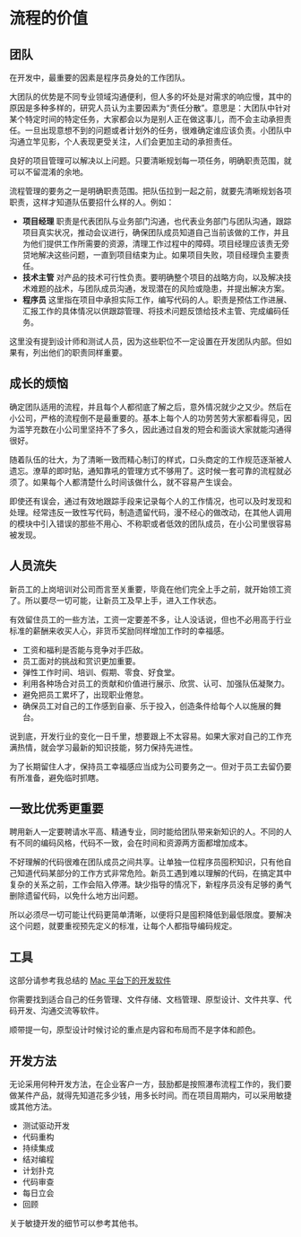 # 流程的价值

## 团队

在开发中，最重要的因素是程序员身处的工作团队。

大团队的优势是不同专业领域沟通便利，但人多的坏处是对需求的响应慢，其中的原因是多种多样的，研究人员认为主要因素为“责任分散”。意思是：大团队中针对某个特定时间的特定任务，大家都会以为是别人正在做这事儿，而不会主动承担责任。一旦出现意想不到的问题或者计划外的任务，很难确定谁应该负责。小团队中沟通立竿见影，个人表现更受关注，人们会更加主动的承担责任。

良好的项目管理可以解决以上问题。只要清晰规划每一项任务，明确职责范围，就可以不留混淆的余地。

流程管理的要务之一是明确职责范围。把队伍拉到一起之前，就要先清晰规划各项职责，这样才知道队伍要招什么样的人。例如：

* **项目经理** 职责是代表团队与业务部门沟通，也代表业务部门与团队沟通，跟踪项目真实状况，推动会议进行，确保团队成员知道自己当前该做的工作，并且为他们提供工作所需要的资源，清理工作过程中的障碍。项目经理应该责无旁贷地解决这些问题，一直到项目结束为止。如果项目失败，项目经理负主要责任。
* **技术主管** 对产品的技术可行性负责。要明确整个项目的战略方向，以及解决技术难题的战术，与团队成员沟通，发现潜在的风险或隐患，并提出解决方案。
* **程序员** 这里指在项目中承担实际工作，编写代码的人。职责是预估工作进展、汇报工作的具体情况以供跟踪管理、将技术问题反馈给技术主管、完成编码任务。

这里没有提到设计师和测试人员，因为这些职位不一定设置在开发团队内部。但如果有，列出他们的职责同样重要。

## 成长的烦恼

确定团队适用的流程，并且每个人都彻底了解之后，意外情况就少之又少。然后在小公司，严格的流程倒不是最重要的。基本上每个人的功劳苦劳大家都看得见，因为滥竽充数在小公司里坚持不了多久，因此通过自发的短会和面谈大家就能沟通得很好。

随着队伍的壮大，为了清晰一致而精心制订的样式，口头商定的工作规范逐渐被人遗忘。潦草的即时贴，通知靠吼的管理方式不够用了。这时候一套可靠的流程就必须了。如果每个人都清楚什么时间该做什么，就不容易产生误会。

即使还有误会，通过有效地跟踪手段来记录每个人的工作情况，也可以及时发现和处理。经常违反一致性写代码，制造遗留代码，漫不经心的做改动，在其他人调用的模块中引入错误的那些不用心、不称职或者低效的团队成员，在小公司里很容易被发现。

## 人员流失

新员工的上岗培训对公司而言至关重要，毕竟在他们完全上手之前，就开始领工资了。所以要尽一切可能，让新员工及早上手，进入工作状态。

有效留住员工的一些方法，工资一定要差不多，让人没话说，但也不必用高于行业标准的薪酬来收买人心，非货币奖励同样增加工作时的幸福感。

* 工资和福利是否能与竞争对手匹敌。
* 员工面对的挑战和赏识更加重要。
* 弹性工作时间、培训、假期、零食、好食堂。
* 利用各种场合对员工的贡献和价值进行展示、欣赏、认可、加强队伍凝聚力。
* 避免把员工累坏了，出现职业倦怠。
* 确保员工对自己的工作感到自豪、乐于投入，创造条件给每个人以施展的舞台。

说到底，开发行业的变化一日千里，想要跟上不太容易。如果大家对自己的工作充满热情，就会学习最新的知识技能，努力保持先进性。

为了长期留住人才，保持员工幸福感应当成为公司要务之一。但对于员工去留仍要有所准备，避免临时抓瞎。

## 一致比优秀更重要

聘用新人一定要聘请水平高、精通专业，同时能给团队带来新知识的人。不同的人有不同的编码风格，代码不一致，会在时间和资源两方面都增加成本。

不好理解的代码很难在团队成员之间共享。让单独一位程序员囤积知识，只有他自己知道代码某部分的工作方式非常危险。新员工遇到难以理解的代码，在搞定其中复杂的关系之前，工作会陷入停滞。缺少指导的情况下，新程序员没有足够的勇气删除遗留代码，以免什么地方出问题。

所以必须尽一切可能让代码更简单清晰，以便将只是囤积降低到最低限度。要解决这个问题，就要重视预先定义的标准，让每个人都指导编码规定。

## 工具

这部分请参考我总结的 [ Mac 平台下的开发软件](https://github.com/wjp2013/the_room_of_exercises/blob/master/guides/Best-App-for-Mac.md) 

你需要找到适合自己的任务管理、文件存储、文档管理、原型设计、文件共享、代码开发、沟通交流等软件。

顺带提一句，原型设计时候讨论的重点是内容和布局而不是字体和颜色。

## 开发方法

无论采用何种开发方法，在企业客户一方，鼓励都是按照瀑布流程工作的，我们要做某件产品，就得先知道花多少钱，用多长时间。而在项目周期内，可以采用敏捷或其他方法。

* 测试驱动开发
* 代码重构
* 持续集成
* 结对编程
* 计划扑克
* 代码审查
* 每日立会
* 回顾

关于敏捷开发的细节可以参考其他书。


